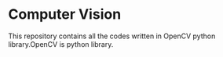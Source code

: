 # Computer Vision

This repository contains all the codes written in OpenCV python library.OpenCV is python library.
